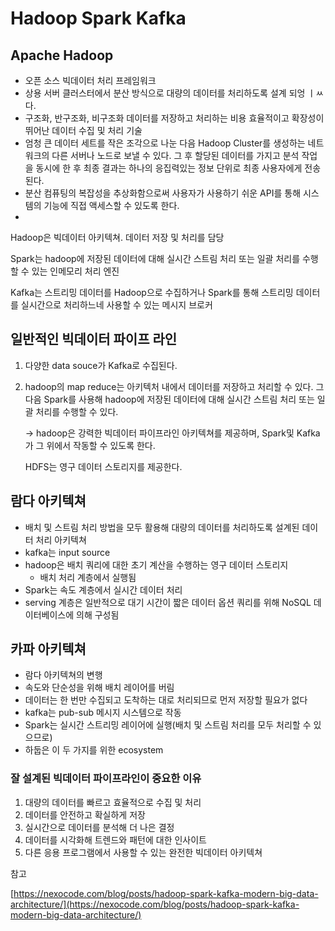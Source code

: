 # Hadoop Spark Kafka

## Apache Hadoop

- 오픈 소스 빅데이터 처리 프레임워크
- 상용 서버 클러스터에서 분산 방식으로 대량의 데이터를 처리하도록 설계 되엉 ㅣㅆ다.
- 구조화, 반구조화, 비구조화 데이터를 저장하고 처리하는 비용 효율적이고 확장성이 뛰어난 데이터 수집 및 처리 기술
- 엄청 큰 데이터 세트를 작은 조각으로 나눈 다음 Hadoop Cluster를 생성하는 네트워크의 다른 서버나 노드로 보낼 수 있다. 그 후 할당된 데이터를 가지고 분석 작업을 동시에 한 후 최종 결과는 하나의 응집력있는 정보 단위로 최종 사용자에게 전송된다.
- 분산 컴퓨팅의 복잡성을 추상화함으로써 사용자가 사용하기 쉬운 API를 통해 시스템의 기능에 직접 액세스할 수 있도록 한다.
- 

Hadoop은 빅데이터 아키텍쳐. 데이터 저장 및 처리를 담당

Spark는 hadoop에 저장된 데이터에 대해 실시간 스트림 처리 또는 일괄 처리를 수행할 수 있는 인메모리 처리 엔진

Kafka는 스트리밍 데이터를 Hadoop으로 수집하거나 Spark를 통해 스트리밍 데이터를 실시간으로 처리하느네 사용할 수 있는 메시지 브로커

## 일반적인 빅데이터 파이프 라인

1. 다양한 data souce가 Kafka로 수집된다.
2. hadoop의 map reduce는 아키텍처 내에서 데이터를 저장하고 처리할 수 있다. 그 다음 Spark를 사용해 hadoop에 저장된 데이터에 대해 실시간 스트림 처리 또는 일괄 처리를 수행할 수 있다.
    
    → hadoop은 강력한 빅데이터 파이프라인 아키텍쳐를 제공하며, Spark및 Kafka가 그 위에서 작동할 수 있도록 한다.
    
    HDFS는 영구 데이터 스토리지를 제공한다.
    

## 람다 아키텍쳐

- 배치 및 스트림 처리 방법을 모두 활용해 대량의 데이터를 처리하도록 설계된 데이터 처리 아키텍쳐
- kafka는 input source
- hadoop은 배치 쿼리에 대한 초기 계산을 수행하는 영구 데이터 스토리지
    - 배치 처리 계층에서 실행됨
- Spark는 속도 계층에서 실시간 데이터 처리
- serving 계층은 일반적으로 대기 시간이 짧은 데이터 옵션 쿼리를 위해 NoSQL 데이터베이스에 의해 구성됨

## 카파 아키텍쳐

- 람다 아키텍쳐의 변행
- 속도와 단순성을 위해 배치 레이어를 버림
- 데이터는 한 번만 수집되고 도착하는 대로 처리되므로 먼저 저장할 필요가 없다
- kafka는 pub-sub 메시지 시스템으로 작동
- Spark는 실시간 스트리밍 레이어에 실행(배치 및 스트림 처리를 모두 처리할 수 있으므로)
- 하둡은 이 두 가지를 위한 ecosystem

### 잘 설계된 빅데이터 파이프라인이 중요한 이유

1. 대량의 데이터를 빠르고 효율적으로 수집 및 처리
2. 데이터를 안전하고 확실하게 저장
3. 실시간으로 데이터를 분석해 더 나은 결정
4. 데이터를 시각화해 트렌드와 패턴에 대한 인사이트
5. 다른 응용 프로그램에서 사용할 수 있는 완전한 빅데이터 아키텍쳐

 

참고

[https://nexocode.com/blog/posts/hadoop-spark-kafka-modern-big-data-architecture/](https://nexocode.com/blog/posts/hadoop-spark-kafka-modern-big-data-architecture/)